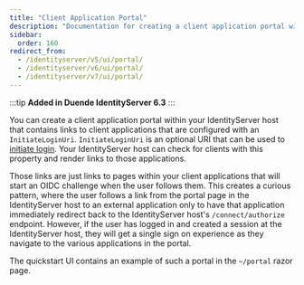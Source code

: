 ```yaml
---
title: "Client Application Portal"
description: "Documentation for creating a client application portal within IdentityServer that provides links to applications configured with InitiateLoginUri, enabling a seamless single sign-on experience for users."
sidebar:
  order: 160
redirect_from:
  - /identityserver/v5/ui/portal/
  - /identityserver/v6/ui/portal/
  - /identityserver/v7/ui/portal/
---
```


:::tip
**Added in Duende IdentityServer 6.3**
:::

You can create a client application portal within your IdentityServer host that contains links to client applications that are configured with an `InitiateLoginUri`. `InitiateLoginUri` is an optional URI that can be used to [initiate login](https://openid.net/specs/openid-connect-core-1_0.html#thirdpartyinitiatedlogin). Your IdentityServer host can check for clients with this property and render links to those applications. 

Those links are just links to pages within your client applications that will start an OIDC challenge when the user follows them. This creates a curious pattern, where the user follows a link from the portal page in the IdentityServer host to an external application only to have that application immediately redirect back to the IdentityServer host's `/connect/authorize` endpoint. However, if the user has logged in and created a session at the IdentityServer host, they will get a single sign on experience as they navigate to the various applications in the portal.

The quickstart UI contains an example of such a portal in the `~/portal` razor page.
